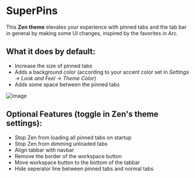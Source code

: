 # SuperPins

This **Zen theme** elevates your experience with pinned tabs and the tab bar in general by making some UI changes, inspired by the favorites in Arc.

## What it does by default:
  - Increase the size of pinned tabs
  - Adds a background color (according to your accent color set in *Settings -> Look and Feel -> Theme Color*)
  - Adds some space between the pinned tabs

![image](https://github.com/user-attachments/assets/f3c1f63a-a075-4b83-a002-d1f0914942d3)

## Optional Features (toggle in Zen's theme settings):
  - Stop Zen from loading all pinned tabs on startup
  - Stop Zen from dimming unloaded tabs
  - Align tabbar with navbar
  - Remove the border of the workspace button
  - Move workspace button to the bottom of the tabbar
  - Hide seperator line between pinned tabs and normal tabs
